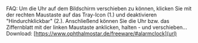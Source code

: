 FAQ: Um die Uhr auf dem Bildschirm verschieben zu können, klicken Sie mit der rechten Maustaste auf das Tray-Icon (1.) und deaktivieren "Hindurchklickbar" (2.). Anschließend können Sie die Uhr bzw. das Ziffernblatt mit der linken Maustaste anklicken, halten - und verschieben...
Download: [https://www.ophthalmostar.de/freeware/#alarmclock](url)
